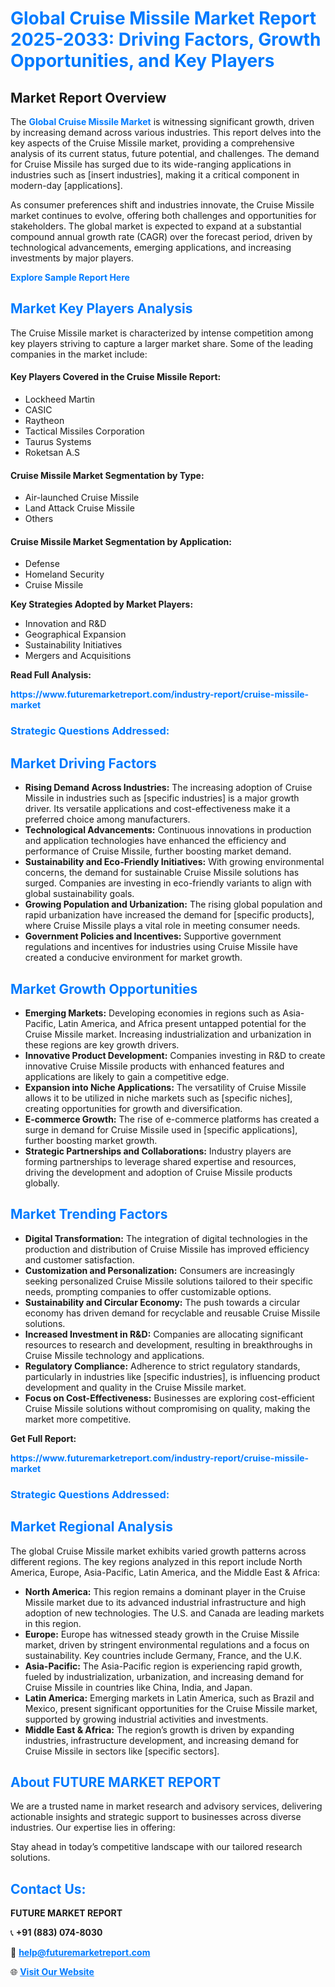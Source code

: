 <h1 style="color: #007BFF;">Global Cruise Missile Market Report 2025-2033: Driving Factors, Growth Opportunities, and Key Players</h1>

<section id="overview">
<h2>Market Report Overview</h2>
<p>The <a href="https://www.futuremarketreport.com/industry-report/cruise-missile-market" style="color: #007BFF; text-decoration: none;"><strong>Global Cruise Missile Market</strong></a> is witnessing significant growth, driven by increasing demand across various industries. This report delves into the key aspects of the Cruise Missile market, providing a comprehensive analysis of its current status, future potential, and challenges. The demand for Cruise Missile has surged due to its wide-ranging applications in industries such as [insert industries], making it a critical component in modern-day [applications].</p>
<p>As consumer preferences shift and industries innovate, the Cruise Missile market continues to evolve, offering both challenges and opportunities for stakeholders. The global market is expected to expand at a substantial compound annual growth rate (CAGR) over the forecast period, driven by technological advancements, emerging applications, and increasing investments by major players.</p>
</section>

<section id="overview">
<p><a href="https://www.futuremarketreport.com/request-sample/reportId=128106" style="color: #007BFF; text-decoration: none;"><strong>Explore Sample Report Here</strong></a></p>
</section>

<section id="key-players">
<h2 style="color: #007BFF;">Market Key Players Analysis</h2>
<p>The Cruise Missile market is characterized by intense competition among key players striving to capture a larger market share. Some of the leading companies in the market include:</p>
<h4>Key Players Covered in the Cruise Missile Report:</h4>
<ul><li>Lockheed Martin</li><li>CASIC</li><li>Raytheon</li><li>Tactical Missiles Corporation</li><li>Taurus Systems</li><li>Roketsan A.S</li></ul>
<h4>Cruise Missile Market Segmentation by Type:</h4>
<ul><li>Air-launched Cruise Missile</li><li>Land Attack Cruise Missile</li><li>Others</li></ul>

<h4>Cruise Missile Market Segmentation by Application:</h4>
<ul><li>Defense</li><li>Homeland Security</li><li>Cruise Missile</li></ul>
<p><strong>Key Strategies Adopted by Market Players:</strong></p>
<ul>
<li>Innovation and R&D</li>
<li>Geographical Expansion</li>
<li>Sustainability Initiatives</li>
<li>Mergers and Acquisitions</li>
</ul>
</section>

<section>
<p><strong>Read Full Analysis: </strong></p><a href="https://www.futuremarketreport.com/industry-report/cruise-missile-market" style="color: #007BFF; text-decoration: none;"><strong>https://www.futuremarketreport.com/industry-report/cruise-missile-market</strong></a>
<h3 style="color: #007BFF;">Strategic Questions Addressed:</h3>
</section>

<section id="driving-factors">
<h2 style="color: #007BFF;">Market Driving Factors</h2>
<ul>
<li><strong>Rising Demand Across Industries:</strong> The increasing adoption of Cruise Missile in industries such as [specific industries] is a major growth driver. Its versatile applications and cost-effectiveness make it a preferred choice among manufacturers.</li>
<li><strong>Technological Advancements:</strong> Continuous innovations in production and application technologies have enhanced the efficiency and performance of Cruise Missile, further boosting market demand.</li>
<li><strong>Sustainability and Eco-Friendly Initiatives:</strong> With growing environmental concerns, the demand for sustainable Cruise Missile solutions has surged. Companies are investing in eco-friendly variants to align with global sustainability goals.</li>
<li><strong>Growing Population and Urbanization:</strong> The rising global population and rapid urbanization have increased the demand for [specific products], where Cruise Missile plays a vital role in meeting consumer needs.</li>
<li><strong>Government Policies and Incentives:</strong> Supportive government regulations and incentives for industries using Cruise Missile have created a conducive environment for market growth.</li>
</ul>
</section>

<section id="growth-opportunities">
<h2 style="color: #007BFF;">Market Growth Opportunities</h2>
<ul>
<li><strong>Emerging Markets:</strong> Developing economies in regions such as Asia-Pacific, Latin America, and Africa present untapped potential for the Cruise Missile market. Increasing industrialization and urbanization in these regions are key growth drivers.</li>
<li><strong>Innovative Product Development:</strong> Companies investing in R&D to create innovative Cruise Missile products with enhanced features and applications are likely to gain a competitive edge.</li>
<li><strong>Expansion into Niche Applications:</strong> The versatility of Cruise Missile allows it to be utilized in niche markets such as [specific niches], creating opportunities for growth and diversification.</li>
<li><strong>E-commerce Growth:</strong> The rise of e-commerce platforms has created a surge in demand for Cruise Missile used in [specific applications], further boosting market growth.</li>
<li><strong>Strategic Partnerships and Collaborations:</strong> Industry players are forming partnerships to leverage shared expertise and resources, driving the development and adoption of Cruise Missile products globally.</li>
</ul>
</section>

<section id="trending-factors">
<h2 style="color: #007BFF;">Market Trending Factors</h2>
<ul>
<li><strong>Digital Transformation:</strong> The integration of digital technologies in the production and distribution of Cruise Missile has improved efficiency and customer satisfaction.</li>
<li><strong>Customization and Personalization:</strong> Consumers are increasingly seeking personalized Cruise Missile solutions tailored to their specific needs, prompting companies to offer customizable options.</li>
<li><strong>Sustainability and Circular Economy:</strong> The push towards a circular economy has driven demand for recyclable and reusable Cruise Missile solutions.</li>
<li><strong>Increased Investment in R&D:</strong> Companies are allocating significant resources to research and development, resulting in breakthroughs in Cruise Missile technology and applications.</li>
<li><strong>Regulatory Compliance:</strong> Adherence to strict regulatory standards, particularly in industries like [specific industries], is influencing product development and quality in the Cruise Missile market.</li>
<li><strong>Focus on Cost-Effectiveness:</strong> Businesses are exploring cost-efficient Cruise Missile solutions without compromising on quality, making the market more competitive.</li>
</ul>
</section>

<section>
<p><strong>Get Full Report: </strong></p><a href="https://www.futuremarketreport.com/industry-report/cruise-missile-market" style="color: #007BFF; text-decoration: none;"><strong>https://www.futuremarketreport.com/industry-report/cruise-missile-market</strong></a>
<h3 style="color: #007BFF;">Strategic Questions Addressed:</h3>
</section>


<section id="regional-analysis">
<h2 style="color: #007BFF;">Market Regional Analysis</h2>
<p>The global Cruise Missile market exhibits varied growth patterns across different regions. The key regions analyzed in this report include North America, Europe, Asia-Pacific, Latin America, and the Middle East & Africa:</p>
<ul>
<li><strong>North America:</strong> This region remains a dominant player in the Cruise Missile market due to its advanced industrial infrastructure and high adoption of new technologies. The U.S. and Canada are leading markets in this region.</li>
<li><strong>Europe:</strong> Europe has witnessed steady growth in the Cruise Missile market, driven by stringent environmental regulations and a focus on sustainability. Key countries include Germany, France, and the U.K.</li>
<li><strong>Asia-Pacific:</strong> The Asia-Pacific region is experiencing rapid growth, fueled by industrialization, urbanization, and increasing demand for Cruise Missile in countries like China, India, and Japan.</li>
<li><strong>Latin America:</strong> Emerging markets in Latin America, such as Brazil and Mexico, present significant opportunities for the Cruise Missile market, supported by growing industrial activities and investments.</li>
<li><strong>Middle East & Africa:</strong> The region’s growth is driven by expanding industries, infrastructure development, and increasing demand for Cruise Missile in sectors like [specific sectors].</li>
</ul>
</section>

<footer>
<h2 style="color: #007BFF;">About FUTURE MARKET REPORT</h2>
<p>We are a trusted name in market research and advisory services, delivering actionable insights and strategic support to businesses across diverse industries. Our expertise lies in offering:</p>

<p>Stay ahead in today’s competitive landscape with our tailored research solutions.</p>

<h2 style="color: #007BFF;">Contact Us:</h2>
<p><strong>FUTURE MARKET REPORT</strong></p>
<p>📞 <strong>+91 (883) 074-8030</strong></p>
<p>📧 <strong><a href="mailto:help@futuremarketreport.com" style="color: #007BFF;">help@futuremarketreport.com</a></strong></p>
<p>🌐 <strong><a href="https://www.futuremarketreport.com/" style="color: #007BFF;">Visit Our Website</a></strong></p>
</footer>